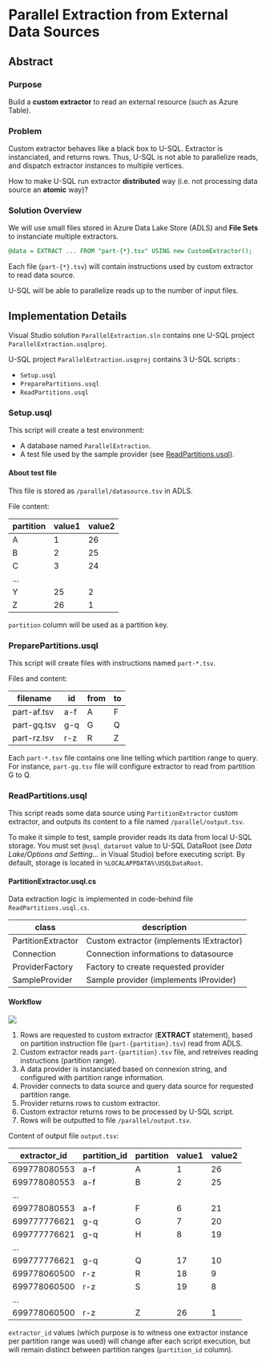 # Parallel Extraction from External Data Sources

## Abstract

### Purpose

Build a **custom extractor** to read an external resource (such as Azure Table).

### Problem

Custom extractor behaves like a black box to U-SQL. Extractor is instanciated, and returns rows. Thus, U-SQL is not able to parallelize reads, and dispatch extractor instances to multiple vertices.

How to make U-SQL run extractor **distributed** way (i.e. not processing data source an **atomic** way)?

### Solution Overview

We will use small files stored in Azure Data Lake Store (ADLS) and **File Sets** to instanciate multiple extractors.

``` sql
@data = EXTRACT ... FROM "part-{*}.tsv" USING new CustomExtractor();
```

Each file (`part-{*}.tsv`) will contain instructions used by custom extractor to read data source.

U-SQL will be able to parallelize reads up to the number of input files.

## Implementation Details

Visual Studio solution `ParallelExtraction.sln` contains one U-SQL project `ParallelExtraction.usqlproj`.

U-SQL project `ParallelExtraction.usqproj` contains 3 U-SQL scripts :

- `Setup.usql`
- `PreparePartitions.usql`
- `ReadPartitions.usql`

### Setup.usql

This script will create a test environment:

- A database named `ParallelExtraction`.
- A test file used by the sample provider (see [ReadPartitions.usql](#readpartitions.usql)).

#### About test file

This file is stored as `/parallel/datasource.tsv` in ADLS.

File content:

| partition | value1 | value2 |
|-----------|--------|--------|
| A         | 1      | 26     |
| B         | 2      | 25     |
| C         | 3      | 24     |
| ...       |        |        |
| Y         | 25     | 2      |
| Z         | 26     | 1      |

`partition` column will be used as a partition key.

### PreparePartitions.usql

This script will create files with instructions named `part-*.tsv`.

Files and content:

| filename    | id  | from | to |
|-------------|-----|------|----|
| part-af.tsv | a-f | A    | F  |
| part-gq.tsv | g-q | G    | Q  |
| part-rz.tsv | r-z | R    | Z  |

Each `part-*.tsv`  file contains one line telling which partition range to query. For instance, `part-gq.tsv` file will configure extractor to read from partition G to Q.

### ReadPartitions.usql

This script reads some data source using `PartitionExtractor` custom extractor, and outputs its content to a file named `/parallel/output.tsv`.

To make it simple to test, sample provider reads its data from local U-SQL storage. You must set `@usql_dataroot` value to U-SQL DataRoot (see *Data Lake/Options and Setting...* in Visual Studio) before executing script. By default, storage is located in `%LOCALAPPDATA%\USQLDataRoot`.

#### PartitionExtractor.usql.cs

Data extraction logic is implemented in code-behind file `ReadPartitions.usql.cs`.

| class              | description                              |
| -------------------|------------------------------------------|
| PartitionExtractor | Custom extractor (implements IExtractor) |
| Connection         | Connection informations to datasource    |
| ProviderFactory    | Factory to create requested provider     |
| SampleProvider     | Sample provider (implements IProvider)   |

#### Workflow

![](./media/workflow.png)

1. Rows are requested to custom extractor (**EXTRACT** statement), based on partition instruction file (`part-{partition}.tsv`) read from ADLS.
2. Custom extractor reads `part-{partition}.tsv` file, and retreives reading instructions (partition range).
3. A data provider is instanciated based on connexion string, and configured with partition range information.
4. Provider connects to data source and query data source for requested partition range.
5. Provider returns rows to custom extractor.
6. Custom extractor returns rows to be processed by U-SQL script.
7. Rows will be outputted to file `/parallel/output.tsv`.

Content of output file `output.tsv`:

| extractor_id | partition_id | partition | value1 | value2 |
|--------------|--------------|-----------|--------|--------|
| 699778080553 | a-f          | A         | 1      | 26     |
| 699778080553 | a-f          | B         | 2      | 25     |
| ...          |              |           |        |        |
| 699778080553 | a-f          | F         | 6      | 21     |
| 699777776621 | g-q          | G         | 7      | 20     |
| 699777776621 | g-q          | H         | 8      | 19     |
| ...          |              |           |        |        |
| 699777776621 | g-q          | Q         | 17     | 10     |
| 699778060500 | r-z          | R         | 18     | 9      |
| 699778060500 | r-z          | S         | 19     | 8      |
| ...          |              |           |        |        |
| 699778060500 | r-z          | Z         | 26     | 1      |

`extractor_id`  values (which purpose is to witness one extractor instance per partition range was used) will change after each script execution, but will remain distinct between partition ranges (`partition_id` column).

